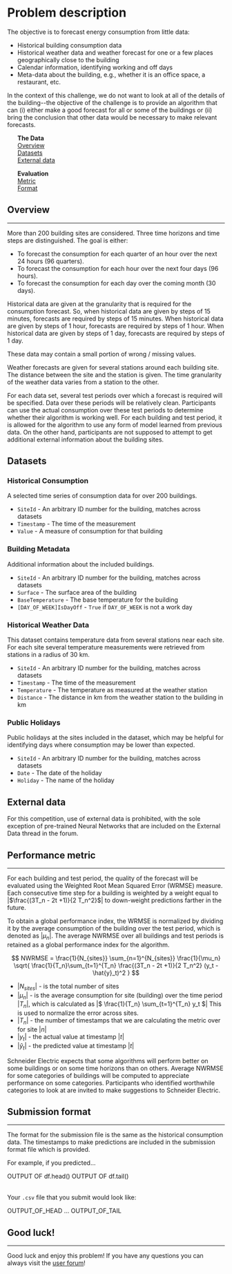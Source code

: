 # Problem description

The objective is to forecast energy consumption from little data:

 - Historical building consumption data
 - Historical weather data and weather forecast for one or a few places geographically close to the building
 - Calendar information, identifying working and off days
 - Meta-data about the building, e.g., whether it is an office space, a restaurant, etc.

In the context of this challenge, we do not want to look at all of the details of the building--the objective of the challenge is to provide an algorithm that can (i) either make a good forecast for all or some of the buildings or (ii) bring the conclusion that other data would be necessary to make relevant forecasts.

<div class="container">
	<div class="row">
		<div class="col-xs-3">
			<ul style="list-style: none">
				<li><strong>The Data</strong></li>
				<li><a href="#features_list">Overview</a></li>
				<li><a href="#datasets">Datasets</a></li>
				<li><a href="#external">External data</a></li>
			</ul>
		</div>
		<div class="col-xs-3">
			<ul style="list-style: none">
				<li><strong>Evaluation</strong></li>
				<li><a href="#metric">Metric</a></li>
				<li><a href="#format">Format</a></li>
			</ul>
		</div>
	</div>
</div>

<a id="features_list"></a>

## Overview

-----

More than 200 building sites are considered. Three time horizons and time steps are distinguished. The goal is either:

 - To forecast the consumption for each quarter of an hour over the next 24 hours (96 quarters).
 - To forecast the consumption for each hour over the next four days (96 hours).
 - To forecast the consumption for each day over the coming month (30 days).

Historical data are given at the granularity that is required for the consumption forecast. So, when historical data are given by steps of 15 minutes, forecasts are required by steps of 15 minutes. When historical data are given by steps of 1 hour, forecasts are required by steps of 1 hour. When historical data are given by steps of 1 day, forecasts are required by steps of 1 day.

These data may contain a small portion of wrong / missing values.

Weather forecasts are given for several stations around each building site. The distance between the site and the station is given. The time granularity of the weather data varies from a station to the other.

For each data set, several test periods over which a forecast is required will be specified. Data over these periods will be relatively clean. Participants can use the actual consumption over these test periods to determine whether their algorithm is working well. For each building and test period, it is allowed for the algorithm to use any form of model learned from previous data. On the other hand, participants are not supposed to attempt to get additional external information about the building sites.


<a id="datasets"></a>

## Datasets

### Historical Consumption

A selected time series of consumption data for over 200 buildings.

 * `SiteId` - An arbitrary ID number for the building, matches across datasets
 * `Timestamp` - The time of the measurement
 * `Value` - A measure of consumption for that building

### Building Metadata

Additional information about the included buildings.

 * `SiteId` - An arbitrary ID number for the building, matches across datasets
 * `Surface` - The surface area of the building
 * `BaseTemperature` - The base temperature for the building
 * `[DAY_OF_WEEK]IsDayOff` - `True` if `DAY_OF_WEEK` is not a work day

### Historical Weather Data

This dataset contains temperature data from several stations near each site. For each site several temperature measurements were retrieved from stations in a radius of 30 km.

 * `SiteId` - An arbitrary ID number for the building, matches across datasets
 * `Timestamp` - The time of the measurement
 * `Temperature` - The temperature as measured at the weather station
 * `Distance` - The distance in km from the weather station to the building in km

### Public Holidays

Public holidays at the sites included in the dataset, which may be helpful for identifying days where consumption may be lower than expected.

 * `SiteId` - An arbitrary ID number for the building, matches across datasets
 * `Date` - The date of the holiday
 * `Holiday` - The name of the holiday

<a id="external"></a>

## External data

For this competition, use of external data is prohibited, with the sole exception of pre-trained Neural Networks that are included on the External Data thread in the forum.


<a id="metric"></a>

## Performance metric

-----

For each building and test period, the quality of the forecast will be evaluated using the Weighted Root Mean Squared Error (WRMSE) measure. Each consecutive time step for a building is weighted by a weight equal to |$\frac{(3T_n - 2t +1)}{2 T_n^2}$| to down-weight predictions farther in the future.

To obtain a global performance index, the WRMSE is normalized by dividing it by the average consumption of the building over the test period, which is denoted as |$\mu_n$|. The average NWRMSE over all buildings and test periods is retained as a global performance index for the algorithm.

$$
NWRMSE = \frac{1}{N_{sites}} \sum_{n=1}^{N_{sites}} \frac{1}{\mu_n} \sqrt{ \frac{1}{T_n}\sum_{t=1}^{T_n} \frac{(3T_n - 2t +1)}{2 T_n^2} (y_t - \hat{y}_t)^2 }
$$

 * |$N_{sites}$| - is the total number of sites
 * |$\mu_n$| - is the average consumption for site (building)  over the time period |$T_n$|, which is calculated as |$ \frac{1}{T_n} \sum_{t=1}^{T_n} y_t $| This is used to normalize the error across sites.
 * |$T_n$| - the number of timestamps that we are calculating the metric over for site |$n$|
 * |$y_t$| - the actual value at timestamp |$t$|
 * |$\hat{y}_t$| - the predicted value at timestamp |$t$|

Schneider Electric expects that some algorithms will perform better on some buildings or on some time horizons than on others. Average NWRMSE for some categories of buildings will be computed to appreciate performance on some categories. Participants who identified worthwhile categories to look at are invited to make suggestions to Schneider Electric.

## Submission format

-----

The format for the submission file is the same as the historical consumption data. The timestamps to make predictions are included in the submission format file which is provided.

<a id="sub_values"></a>

<div class="well">

For example, if you predicted...

<table class="table">
 OUTPUT OF df.head()
 OUTPUT OF df.tail()
</table>

</div>

Your `.csv` file that you submit would look like:

OUTPUT_OF_HEAD
...
OUTPUT_OF_TAIL


## Good luck!

--------

Good luck and enjoy this problem! If you have any questions you can always visit the [user forum](http://community.drivendata.org/)!
